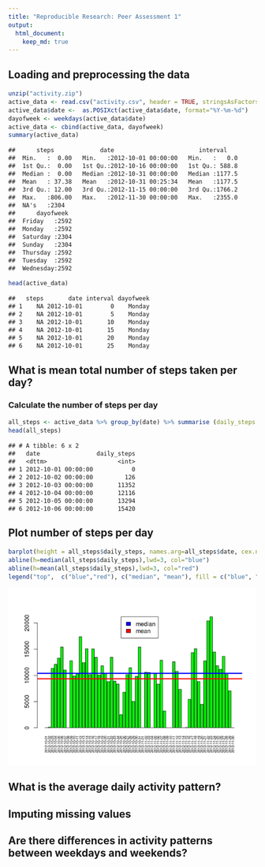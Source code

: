 ```yaml
---
title: "Reproducible Research: Peer Assessment 1"
output: 
  html_document:
    keep_md: true
---
```




## Loading and preprocessing the data

```r
unzip("activity.zip")
active_data <- read.csv("activity.csv", header = TRUE, stringsAsFactors=FALSE)
active_data$date <-  as.POSIXct(active_data$date, format="%Y-%m-%d")
dayofweek <- weekdays(active_data$date)
active_data <- cbind(active_data, dayofweek)
summary(active_data)
```

```
##      steps             date                        interval     
##  Min.   :  0.00   Min.   :2012-10-01 00:00:00   Min.   :   0.0  
##  1st Qu.:  0.00   1st Qu.:2012-10-16 00:00:00   1st Qu.: 588.8  
##  Median :  0.00   Median :2012-10-31 00:00:00   Median :1177.5  
##  Mean   : 37.38   Mean   :2012-10-31 00:25:34   Mean   :1177.5  
##  3rd Qu.: 12.00   3rd Qu.:2012-11-15 00:00:00   3rd Qu.:1766.2  
##  Max.   :806.00   Max.   :2012-11-30 00:00:00   Max.   :2355.0  
##  NA's   :2304                                                   
##      dayofweek   
##  Friday   :2592  
##  Monday   :2592  
##  Saturday :2304  
##  Sunday   :2304  
##  Thursday :2592  
##  Tuesday  :2592  
##  Wednesday:2592
```

```r
head(active_data)
```

```
##   steps       date interval dayofweek
## 1    NA 2012-10-01        0    Monday
## 2    NA 2012-10-01        5    Monday
## 3    NA 2012-10-01       10    Monday
## 4    NA 2012-10-01       15    Monday
## 5    NA 2012-10-01       20    Monday
## 6    NA 2012-10-01       25    Monday
```


## What is mean total number of steps taken per day?

### Calculate the number of steps per day

```r
all_steps <- active_data %>% group_by(date) %>% summarise (daily_steps = sum(steps,na.rm=TRUE))
head(all_steps)
```

```
## # A tibble: 6 x 2
##   date                daily_steps
##   <dttm>                    <int>
## 1 2012-10-01 00:00:00           0
## 2 2012-10-02 00:00:00         126
## 3 2012-10-03 00:00:00       11352
## 4 2012-10-04 00:00:00       12116
## 5 2012-10-05 00:00:00       13294
## 6 2012-10-06 00:00:00       15420
```

## Plot number of steps per day

```r
barplot(height = all_steps$daily_steps, names.arg=all_steps$date, cex.names=0.60, las=3, col = "green")
abline(h=median(all_steps$daily_steps),lwd=3, col="blue")
abline(h=mean(all_steps$daily_steps),lwd=3, col="red")
legend("top",  c("blue","red"), c("median", "mean"), fill = c("blue", "red"))
```

![](PA1_template_files/figure-html/plot_steps-1.png)<!-- -->


## What is the average daily activity pattern?



## Imputing missing values



## Are there differences in activity patterns between weekdays and weekends?
